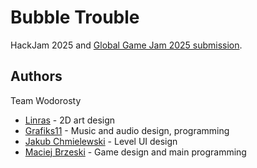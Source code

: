 # Bubble Trouble

HackJam 2025 and [Global Game Jam 2025 submission](https://globalgamejam.org/games/2025/bubble-trouble-0-3).


## Authors

Team Wodorosty
* [Linras](https://github.com/linras) - 2D art design
* [Grafiks11](https://github.com/grafiks11) - Music and audio design, programming
* [Jakub Chmielewski](https://github.com/jachmiele) - Level UI design
* [Maciej Brzeski](https://github.com/linuxhuskarl) - Game design and main programming
